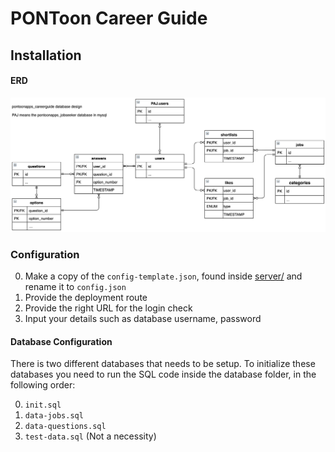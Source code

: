 # PONToon Career Guide

## Installation

#### ERD
![ERD](docs/images/erd.png)

### Configuration

0. Make a copy of the `config-template.json`, found inside [server/](https://github.com/jacekkopecky/pontoon/tree/master/career-guide/server) and rename it to `config.json`
1. Provide the deployment route
2. Provide the right URL for the login check
3. Input your details such as database username, password

#### Database Configuration
There is two different databases that needs to be setup.
To initialize these databases you need to run the SQL code inside the database folder, in the following order:

0. `init.sql`
1. `data-jobs.sql`
2. `data-questions.sql`
3. `test-data.sql` (Not a necessity)
